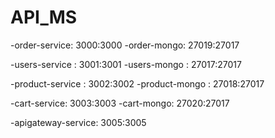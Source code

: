 # API_MS

-order-service: 3000:3000 -order-mongo: 27019:27017

-users-service : 3001:3001 -users-mongo : 27017:27017⁠

-product-service : 3002:3002 -product-mongo : 27018:27017

-cart-service: 3003:3003 -cart-mongo: 27020:27017

-apigateway-service: 3005:3005
